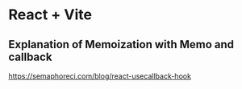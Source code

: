 # React + Vite


## Explanation of Memoization with Memo and callback
https://semaphoreci.com/blog/react-usecallback-hook

